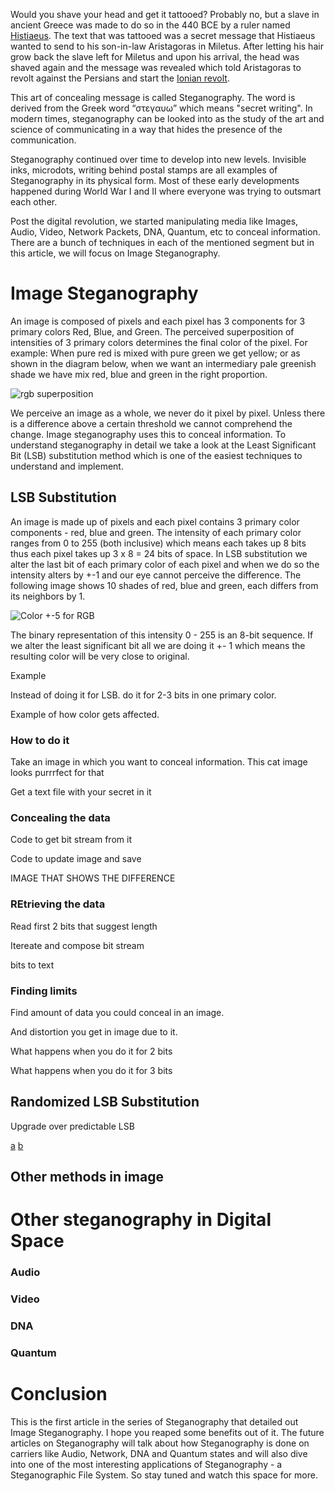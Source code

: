 Would you shave your head and get it tattooed? Probably no, but a slave in ancient Greece was made to do so in the 440 BCE by a ruler named [Histiaeus](https://en.wikipedia.org/wiki/Histiaeus). The text that was tattooed was a secret message that Histiaeus wanted to send to his son-in-law Aristagoras in Miletus. After letting his hair grow back the slave left for Miletus and upon his arrival, the head was shaved again and the message was revealed which told Aristagoras to revolt against the Persians and start the [Ionian revolt](https://en.wikipedia.org/wiki/Ionian_Revolt).

This art of concealing message is called Steganography. The word is derived from the Greek word “στεγαυω” which means "secret writing". In modern times, steganography can be looked into as the study of the art and science of communicating in a way that hides the presence of the communication.

Steganography continued over time to develop into new levels. Invisible inks, microdots, writing behind postal stamps are all examples of Steganography in its physical form. Most of these early developments happened during World War I and II where everyone was trying to outsmart each other.

Post the digital revolution, we started manipulating media like Images, Audio, Video, Network Packets, DNA, Quantum, etc to conceal information. There are a bunch of techniques in each of the mentioned segment but in this article, we will focus on Image Steganography.

# Image Steganography

An image is composed of pixels and each pixel has 3 components for 3 primary colors Red, Blue, and Green. The perceived superposition of intensities of 3 primary colors determines the final color of the pixel. For example: When pure red is mixed with pure green we get yellow; or as shown in the diagram below, when we want an intermediary pale greenish shade we have mix red, blue and green in the right proportion.

![rgb superposition](https://user-images.githubusercontent.com/4745789/72423997-454f9480-37ab-11ea-9ffc-1513db5715ef.png)

We perceive an image as a whole, we never do it pixel by pixel. Unless there is a difference above a certain threshold we cannot comprehend the change. Image steganography uses this to conceal information. To understand steganography in detail we take a look at the Least Significant Bit (LSB) substitution method which is one of the easiest techniques to understand and implement.

## LSB Substitution

An image is made up of pixels and each pixel contains 3 primary color components - red, blue and green. The intensity of each primary color ranges from 0 to 255 (both inclusive) which means each takes up 8 bits thus each pixel takes up 3 x 8 = 24 bits of space. In LSB substitution we alter the last bit of each primary color of each pixel and when we do so the intensity alters by +-1 and our eye cannot perceive the difference. The following image shows 10 shades of red, blue and green, each differs from its neighbors by 1.

![Color +-5 for RGB](https://user-images.githubusercontent.com/4745789/72420704-37971080-37a5-11ea-9d28-54cce1efaae7.png)

The binary representation of this intensity 0 - 255 is an 8-bit sequence. If we alter the least significant bit all we are doing it +- 1 which means the resulting color will be very close to original.

Example

Instead of doing it for LSB. do it for 2-3 bits in one primary color.

Example of how color gets affected.

### How to do it

Take an image in which you want to conceal information. This cat image looks purrrfect for that

Get a text file with your secret in it

### Concealing the data

Code to get bit stream from it

Code to update image and save

IMAGE THAT SHOWS THE DIFFERENCE

### REtrieving the data

Read first 2 bits that suggest length

Itereate and compose bit stream

bits to text

### Finding limits

Find amount of data you could conceal in an image.

And distortion you get in image due to it.

What happens when you do it for 2 bits

What happens when you do it for 3 bits

## Randomized LSB Substitution

Upgrade over predictable LSB

[a](https://pdfs.semanticscholar.org/c3c9/9ceaffb05c380b9953933945a9cd6fc1f707.pdf)
[b](https://www.lirmm.fr/~wpuech/enseignement/master_informatique/Compression_Insertion/articles/10_article_examen_PUECH_compression.pdf)

## Other methods in image

[](https://pdfs.semanticscholar.org/bb26/1e7f02f8597b37a2f71e55c2e2c21aa7575f.pdf)
[](http://citeseerx.ist.psu.edu/viewdoc/download?doi=10.1.1.364.3275&rep=rep1&type=pdf)
[](http://bit.kuas.edu.tw/~jihmsp/2011/vol2/JIH-MSP-2011-03-005.pdf)

# Other steganography in Digital Space

### Audio

### Video

### DNA

### Quantum

# Conclusion

This is the first article in the series of Steganography that detailed out Image Steganography. I hope you reaped some benefits out of it. The future articles on Steganography will talk about how Steganography is done on carriers like Audio, Network, DNA and Quantum states and will also dive into one of the most interesting applications of Steganography - a Steganographic File System. So stay tuned and watch this space for more.
